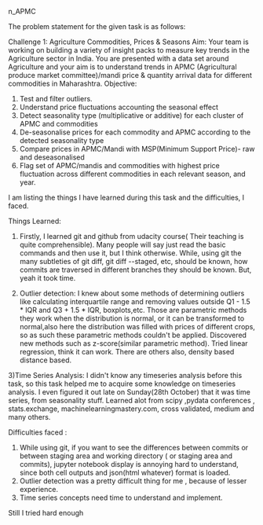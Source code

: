 n_APMC

The problem statement for the given task is as follows:

Challenge 1: Agriculture Commodities, Prices & Seasons
Aim: Your team is working on building a variety of insight packs to measure key trends in the
Agriculture sector in India. You are presented with a data set around Agriculture and your aim is
to understand trends in APMC (Agricultural produce market committee)/mandi price & quantity
arrival data for different commodities in Maharashtra.
Objective:
1. Test and filter outliers.
2. Understand price fluctuations accounting the seasonal effect
1. Detect seasonality type (multiplicative or additive) for each cluster of APMC and
commodities
2. De-seasonalise prices for each commodity and APMC according to the detected
seasonality type
3. Compare prices in APMC/Mandi with MSP(Minimum Support Price)- raw and
deseasonalised
4. Flag set of APMC/mandis and commodities with highest price fluctuation across different
commodities in each relevant season, and year.


I am listing the things I have learned during this task and the difficulties, I
faced.

Things Learned:
1) Firstly, I learned git and github from udacity course( Their teaching is quite
comprehensible). Many people will say just read the basic commands and then use it, but I 
think otherwise.
While, using git the many subtleties of git diff, git diff --staged, etc, should be known,
how commits are traversed in different branches they should be known. But, yeah it took 
time.

2) Outlier detection: I knew about some methods of determining outliers like calculating 
interquartile range and removing values outside Q1 - 1.5 * IQR and Q3 + 1.5 * IQR, boxplots,etc.
Those are parametric methods they work when the distribution is normal, or it can be transformed
to normal,also here the distribution was filled with prices of different crops, so as such 
these parametric methods couldn't be applied. Discovered new methods such as z-score(similar
parametric method). Tried linear regression, think it can work. There are others also,
density based distance based.

3)Time Series Analysis: I didn't know any timeseries analysis before this task, so this 
task helped me to acquire some knowledge on timeseries analysis. I even figured it 
out late on Sunday(28th October) that it was time series, from seasonality stuff.
Learned alot from scipy ,pydata conferences , stats.exchange, machinelearningmastery.com,
cross validated, medium and many others.


Difficulties faced : 
1) While using git, if you want to see the differences between commits or between staging
area and working directory ( or staging area and commits), jupyter notebook display is 
annoying hard to understand, since both cell outputs and json(html whatever) format is 
loaded.
2) Outlier detection was a pretty difficult thing for me , because of lesser experience.
3) Time series concepts need time to understand and implement.

Still I tried hard enough
